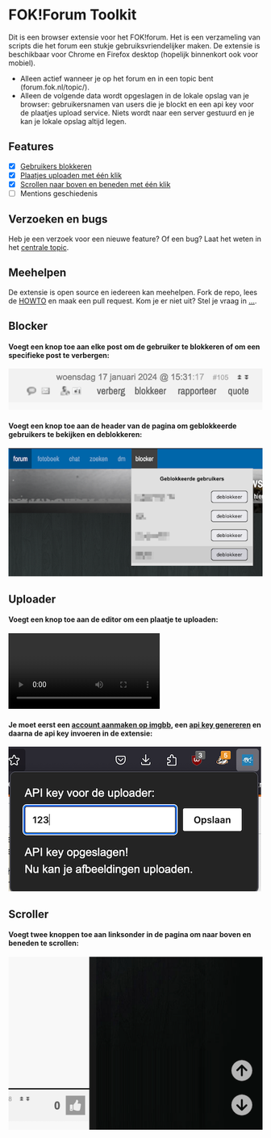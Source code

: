 # FOK!Forum Toolkit

Dit is een browser extensie voor het FOK!forum. Het is een verzameling van scripts die het forum een stukje gebruiksvriendelijker maken. De extensie is beschikbaar voor Chrome en Firefox desktop (hopelijk binnenkort ook voor mobiel).

- Alleen actief wanneer je op het forum en in een topic bent (forum.fok.nl/topic/).
- Alleen de volgende data wordt opgeslagen in de lokale opslag van je browser: gebruikersnamen van users die je blockt en een api key voor de plaatjes upload service. Niets wordt naar een server gestuurd en je kan je lokale opslag altijd legen.

## Features

- [x] [Gebruikers blokkeren](#blocker)
- [x] [Plaatjes uploaden met één klik](#uploader)
- [x] [Scrollen naar boven en beneden met één klik](#scroller)
- [ ] Mentions geschiedenis

## Verzoeken en bugs

Heb je een verzoek voor een nieuwe feature? Of een bug? Laat het weten in het [centrale topic](https://forum.fok.nl/topic/2602420).

## Meehelpen

De extensie is open source en iedereen kan meehelpen. Fork de repo, lees de [HOWTO](HOWTO.md) en maak een pull request. Kom je er niet uit? Stel je vraag in [...](https://forum.fok.nl/topic/).

## Blocker

#### Voegt een knop toe aan elke post om de gebruiker te blokkeren of om een specifieke post te verbergen:

![blocker afbeelding 1](public/readme/blocker_2.png)

#### Voegt een knop toe aan de header van de pagina om geblokkeerde gebruikers te bekijken en deblokkeren:

![blocker afbeelding 2](public/readme/blocker_1.png)

## Uploader

#### Voegt een knop toe aan de editor om een plaatje te uploaden:

![uploader video](public/readme/uploader.mov)

#### Je moet eerst een [account aanmaken op imgbb](https://imgbb.com/signup), een [api key genereren](https://api.imgbb.com) en daarna de api key invoeren in de extensie:

![uploader afbeeling 1](public/readme/uploader_1.png)

## Scroller

#### Voegt twee knoppen toe aan linksonder in de pagina om naar boven en beneden te scrollen:

![scroller afbeeling 1](public/readme/scroller.png)
